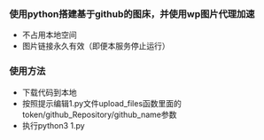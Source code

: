 ### 使用python搭建基于github的图床，并使用wp图片代理加速

- 不占用本地空间
- 图片链接永久有效（即便本服务停止运行）
### 使用方法
- 下载代码到本地
- 按照提示编辑1.py文件upload_files函数里面的token/github_Repository/github_name参数
- 执行python3 1.py

